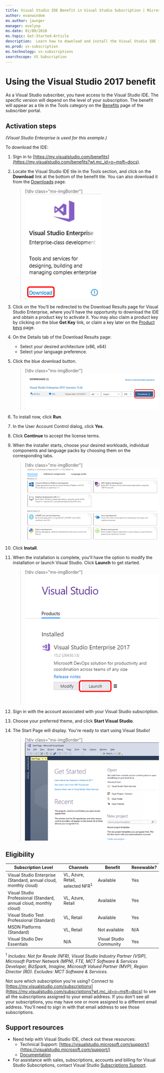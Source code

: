 ```yaml
---
title: Visual Studio IDE Benefit in Visual Studio Subscription | Microsoft Docs
author: evanwindom
ms.author: jaunger
manager: evelynp
ms.date: 01/09/2018
ms.topic: Get-Started-Article
description:  Learn how to download and install the Visual Studio IDE included in your Visual Studio subscription.
ms.prod: vs-subscription
ms.technology: vs-subscriptions
searchscope: VS Subscription
---
```


# Using the Visual Studio 2017 benefit

As a Visual Studio subscriber, you have access to the Visual Studio IDE.  The specific version will depend on the level of your subscription.  The benefit will appear as a tile in the Tools category on the [Benefits](https://my.visualstudio.com/benefits?wt.mc_id=o~msft~docs) page of the subscriber portal.


## Activation steps

*(Visual Studio Enterprise is used for this example.)*

To download the IDE:
1. Sign in to [https://my.visualstudio.com/benefits](https://my.visualstudio.com/benefits?wt.mc_id=o~msft~docs).
2. Locate the Visual Studio IDE tile in the Tools section, and click on the **Download** link at the bottom of the benefit tile.  You can also download it from the [Downloads](https://my.visualstudio.com/downloads?wt.mc_id=o~msft~docs) page.
    > [!div class="mx-imgBorder"]
    > ![Visual Studio Enterprise tile](_img\vs-ide-experience\vs-ide-tile.png)

3.	Click on the You’ll be redirected to the Download Results page for Visual Studio Enterprise, where you’ll have the opportunity to download the IDE and obtain a product key to activate it. You may also claim a product key by clicking on the blue **Get Key** link, or claim a key later on the [Product keys](https://my.visualstudio.com/productkeys) page.
4.	On the Details tab of the Download Results page:
    - Select your desired architecture (x86, x64)
    - Select your language preference.
5.	Click the blue download button.
    > [!div class="mx-imgBorder"]
    > ![Visual Studio Enterprise download details](_img\vs-ide-experience\vs-ide-download-details.png)
6.	To install now, click **Run**.
7.	In the User Account Control dialog, click **Yes**.
8.  Click **Continue** to accept the license terms.
9.  When the installer starts, choose your desired workloads, individual components and language packs by choosing them on the corresponding tabs.
    > [!div class="mx-imgBorder"]
    > ![Customize Visual Studio Enterprise](_img\vs-ide-experience\vs-ide-customize-install-cropped.png)

10.  Click **Install**.

11. When the installation is complete, you'll have the option to modify the installation or launch Visual Studio.  Click **Launch** to get started.
    > [!div class="mx-imgBorder"]
    > ![Launch Visual Studio Enterprise](_img\vs-ide-experience\vs-ide-launch-cropped.png)

12. Sign in with the account associated with your Visual Studio subscription.

13. Choose your preferred theme, and click **Start Visual Studio**.

14. The Start Page will display.  You're ready to start using Visual Studio!
    > [!div class="mx-imgBorder"]
    > ![Start Using Visual Studio Enterprise](_img\vs-ide-experience\vs-ide-start-cropped.png)

## Eligibility
| Subscription Level                                                 |     Channels                                            | Benefit                                                          | Renewable?    |
|--------------------------------------------------------------------|---------------------------------------------------------|------------------------------------------------------------------|---------------|
| Visual Studio Enterprise (Standard, annual cloud, monthly cloud)   | VL, Azure, Retail,  selected NFR<sup>1</sup> | Available       |  Yes          |
| Visual Studio Professional (Standard, annual cloud, monthly cloud) | VL, Azure, Retail                                       | Available                                                            |  Yes          |
| Visual Studio Test Professional (Standard)                         | VL, Retail                                              | Available                                             |  Yes         |
| MSDN Platforms (Standard)                                          | VL, Retail                                              | Not available                                              |  N/A          |
| Visual Studio Dev Essentials | N/A  | Visual Studio Community |Yes |

<sup>1</sup>  *Includes:  Not for Resale (NFR), Visual Studio Industry Partner (VSIP), Microsoft Partner Network (MPN), FTE, MCT Software & Services Developer, BizSpark, Imagine, Microsoft Valued Partner (MVP), Region Director (RD).  Excludes: MCT Software & Services.*


Not sure which subscription you're using?  Connect to [https://my.visualstudio.com/subscriptions](https://my.visualstudio.com/subscriptions?wt.mc_id=o~msft~docs) to see all the subscriptions assigned to your email address. If you don't see all your subscriptions, you may have one or more assigned to a different email address.  You'll need to sign in with that email address to see those subscriptions.


## Support resources
-  Need help with Visual Studio IDE, check out these resources:
    - Technical Support: [https://visualstudio.microsoft.com/support/](https://visualstudio.microsoft.com/support/)
    - [Documentation](/visualstudio/)
-  For assistance with sales, subscriptions, accounts and billing for Visual Studio Subscriptions, contact Visual Studio [Subscriptions Support](https://visualstudio.microsoft.com/subscriptions/support/).
